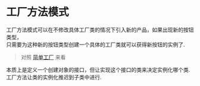 工厂方法模式
=============

工厂方法模式可以在不修改具体工厂类的情况下引入新的产品，如果出现新的按钮类型，  
只需要为这种新的按钮类型创建一个具体的工厂类就可以获得新按钮的实例了.
> 对照 [简单工厂](./01-simple-factory) 来看

本质上是定义一个创建对象的接口，但让实现这个接口的类来决定实例化哪个类.  
工厂方法让类的实例化推迟到子类中进行.
